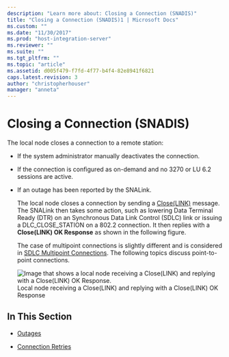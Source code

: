 ```yaml
---
description: "Learn more about: Closing a Connection (SNADIS)"
title: "Closing a Connection (SNADIS)1 | Microsoft Docs"
ms.custom: ""
ms.date: "11/30/2017"
ms.prod: "host-integration-server"
ms.reviewer: ""
ms.suite: ""
ms.tgt_pltfrm: ""
ms.topic: "article"
ms.assetid: d005f479-f7fd-4f77-b4f4-82e8941f6821
caps.latest.revision: 3
author: "christopherhouser"
manager: "anneta"
---
```

# Closing a Connection (SNADIS)
The local node closes a connection to a remote station:  
  
- If the system administrator manually deactivates the connection.  
  
- If the connection is configured as on-demand and no 3270 or LU 6.2 sessions are active.  
  
- If an outage has been reported by the SNALink.  
  
  The local node closes a connection by sending a [Close(LINK)](./close-link-1.md) message. The SNALink then takes some action, such as lowering Data Terminal Ready (DTR) on an Synchronous Data Link Control (SDLC) link or issuing a DLC_CLOSE_STATION on a 802.2 connection. It then replies with a **Close(LINK) OK Response** as shown in the following figure.  
  
  The case of multipoint connections is slightly different and is considered in [SDLC Multipoint Connections](../core/sdlc-multipoint-connections1.md). The following topics discuss point-to-point connections.  
  
  ![Image that shows a local node receiving a Close(LINK) and replying with a Close(LINK) OK Response.](../core/media/dev3o.gif "dev3o")  
  Local node receiving a Close(LINK) and replying with a Close(LINK) OK Response  
  
## In This Section  
  
-   [Outages](../core/outages-snadis-2.md)  
  
-   [Connection Retries](../core/connection-retries-snadis-1.md)
